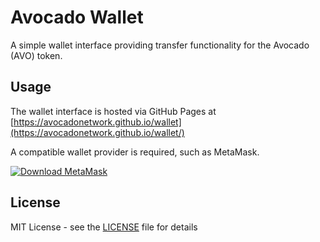 # Avocado Wallet
A simple wallet interface providing transfer functionality for the Avocado (AVO) token.

## Usage

The wallet interface is hosted via GitHub Pages at [https://avocadonetwork.github.io/wallet](https://avocadonetwork.github.io/wallet/)

A compatible wallet provider is required, such as MetaMask.

[![Download MetaMask](/images/download-metamask-dark.png?raw=true)](https://metamask.io/)

## License

MIT License - see the [LICENSE](LICENSE) file for details